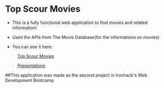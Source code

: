 # Top Scour Movies

* This is a fully functional web application to find movies and related information!

* Uses the APIs from The Movie Database(for the informations on movies)

* You can see it here:

>[Top Scour Movies](https://top-scour-movies.netlify.app/)

>[Presentations](https://docs.google.com/presentation/d/1NXGhSo-bAlge4-Yx-scb9D33nIXCjcyw7p_s3imF878/edit#slide=id.gbe704e564e_0_135)

##This application was made as the second project in Ironhack's Web Development Bootcamp
